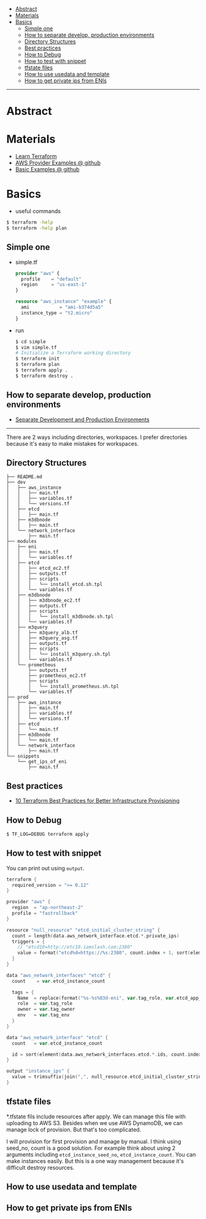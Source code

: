 - [Abstract](#abstract)
- [Materials](#materials)
- [Basics](#basics)
  - [Simple one](#simple-one)
  - [How to separate develop, production environments](#how-to-separate-develop-production-environments)
  - [Directory Structures](#directory-structures)
  - [Best practices](#best-practices)
  - [How to Debug](#how-to-debug)
  - [How to test with snippet](#how-to-test-with-snippet)
  - [tfstate files](#tfstate-files)
  - [How to use usedata and template](#how-to-use-usedata-and-template)
  - [How to get private ips from ENIs](#how-to-get-private-ips-from-enis)

----

# Abstract

# Materials

* [Learn Terraform](https://learn.hashicorp.com/terraform)
* [AWS Provider Examples @ github](https://github.com/hashicorp/terraform-provider-aws/tree/master/examples)
* [Basic Examples @ github](https://github.com/diodonfrost/terraform-aws-examples)

# Basics

* useful commands

```bash
$ terraform -help
$ terraform -help plan
```

## Simple one

* simple.tf

  ```terraform
  provider "aws" {
    profile    = "default"
    region     = "us-east-1"
  }

  resource "aws_instance" "example" {
    ami           = "ami-b374d5a5"
    instance_type = "t2.micro"
  }
  ```
* run

  ```bash
  $ cd simple
  $ vim simple.tf
  # Initialize a Terraform working directory
  $ terraform init
  $ terraform plan
  $ terraform apply .
  $ terraform destroy .
  ```
  
## How to separate develop, production environments

* [Separate Development and Production Environments](https://learn.hashicorp.com/tutorials/terraform/organize-configuration)

----

There are 2 ways including directories, workspaces. I prefer directories because it's easy to make mistakes for workspaces.

## Directory Structures

```
├── README.md
├── dev
│   ├── aws_instance
│   │   ├── main.tf
│   │   ├── variables.tf
│   │   └── versions.tf
│   ├── etcd
│   │   ├── main.tf
│   ├── m3dbnode
│   │   ├── main.tf
│   └── network_interface
│       ├── main.tf
├── modules
│   ├── eni
│   │   ├── main.tf
│   │   └── variables.tf
│   ├── etcd
│   │   ├── etcd_ec2.tf
│   │   ├── outputs.tf
│   │   ├── scripts
│   │   │   └── install_etcd.sh.tpl
│   │   └── variables.tf
│   ├── m3dbnode
│   │   ├── m3dbnode_ec2.tf
│   │   ├── outputs.tf
│   │   ├── scripts
│   │   │   └── install_m3dbnode.sh.tpl
│   │   └── variables.tf
│   ├── m3query
│   │   ├── m3query_alb.tf
│   │   ├── m3query_asg.tf
│   │   ├── outputs.tf
│   │   ├── scripts
│   │   │   └── install_m3query.sh.tpl
│   │   └── variables.tf
│   └── prometheus
│       ├── outputs.tf
│       ├── prometheus_ec2.tf
│       ├── scripts
│       │   └── install_prometheus.sh.tpl
│       └── variables.tf
├── prod
│   ├── aws_instance
│   │   ├── main.tf
│   │   ├── variables.tf
│   │   └── versions.tf
│   ├── etcd
│   │   └── main.tf
│   ├── m3dbnode
│   │   └── main.tf
│   └── network_interface
│       ├── main.tf
└── snippets
    └── get_ips_of_eni
        ├── main.tf
```

## Best practices

* [10 Terraform Best Practices for Better Infrastructure Provisioning](https://geekflare.com/terraform-best-practices/)

## How to Debug

```bash
$ TF_LOG=DEBUG terraform apply
```

## How to test with snippet

You can print out using `output`.

```go
terraform {
  required_version = ">= 0.12"
}

provider "aws" {
  region  = "ap-northeast-2"
  profile = "fastrollback"
}

resource "null_resource" "etcd_initial_cluster_string" {
  count = length(data.aws_network_interface.etcd.*.private_ips)
  triggers = {
    // "etcd10=http://etc10.iamslash.com:2380"
    value = format("etcd%d=https://%s:2380", count.index + 1, sort(element(data.aws_network_interface.etcd.*.private_ips, count.index))[0])
  }
}

data "aws_network_interfaces" "etcd" {
  count    = var.etcd_instance_count

  tags = {
    Name  = replace(format("%s-%s%03d-eni", var.tag_role, var.etcd_app_name, var.etcd_instance_seed_no + count.index), "_", "-")
    role  = var.tag_role
    owner = var.tag_owner
    env   = var.tag_env
  }
}

data "aws_network_interface" "etcd" {
  count   = var.etcd_instance_count

  id = sort(element(data.aws_network_interfaces.etcd.*.ids, count.index))[0]
}

output "instance_ips" {
  value = trimsuffix(join(",", null_resource.etcd_initial_cluster_string.*.triggers.value), ",")
}
```

## tfstate files

*.tfstate fils include resources after apply. We can manage this file with uploading to AWS S3. Besides when we use AWS DynamoDB, we can manage lock of provision. But that's too complicated. 

I will provision for first provision and manage by manual. I think using seed_no, count is a good solution. For example think about using 2 arguments including `etcd_instance_seed_no`, `etcd_instance_count`. You can make instances easily. But this is a one way management because it's difficult destroy resources.

## How to use usedata and template

## How to get private ips from ENIs


